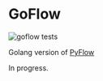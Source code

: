 # GoFlow

![goflow tests](https://github.com/daiser/goflow/actions/workflows/goflow.yml/badge.svg)

Golang version of [PyFlow](https://github.com/daiser/pyflow)

In progress.
